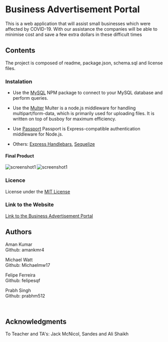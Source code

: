# Business Advertisement Portal

This is a web application that will assist small businesses which were affected by COVID-19. With our assistance the companies will be able to minimise cost and save a few extra dollars in these difficult times

## Contents

The project is composed of readme, package.json, schema.sql and license files.


### Instalation

* Use the [MySQL](https://www.npmjs.com/package/mysql) NPM package to connect to your MySQL database and perform queries.

* Use the [Multer](https://www.npmjs.com/package/multer) Multer is a node.js middleware for handling multipart/form-data, which is primarily used for uploading files. It is written on top of busboy for maximum efficiency.

* Use [Passport](https://www.npmjs.com/package/passport) Passport is Express-compatible authentication middleware for Node.js.
  ​
* Others: [Express Handlebars](https://www.npmjs.com/package/express-handlebars), [Sequelize](hhttps://www.npmjs.com/package/sequelize) 

#### Final Product

![screenshot1](https://github.com/prabhm512/project-2/tree/main/public/assets/images/main.jpg)
![screenshot1](https://github.com/prabhm512/project-2/tree/main/public/assets/images/product.jpg)

### Licence

License under the [MIT License](LICENSE)
​

### Link to the Website

<a href="https://still-oasis-19125.herokuapp.com/">Link to the Business Advertisement Portal</a>

## Authors
Aman Kumar <br>
Github: amankmr4<br>

Michael Watt <br>
Github: Michaelmw17<br>

Felipe Ferreira <br>
Github: felipesqf<br>

Prabh Singh <br>
Github: prabhm512<br>

​​

## Acknowledgments

To Teacher and TA's:
Jack McNicol, Sandes and Ali Shaikh
